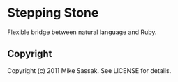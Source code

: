 # Stepping Stone

Flexible bridge between natural language and Ruby.

## Copyright

Copyright (c) 2011 Mike Sassak. See LICENSE for details.
